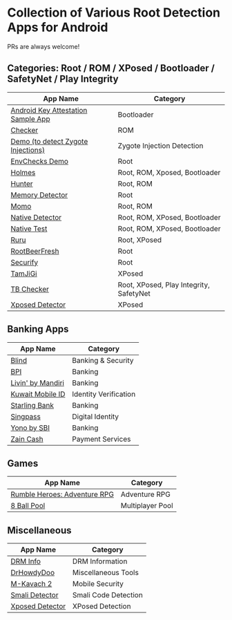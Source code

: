 # Collection of Various Root Detection Apps for Android
PRs are always welcome!

## Categories: Root / ROM / XPosed / Bootloader / SafetyNet / Play Integrity

| **App Name**                                                                           | **Category**                            |
|----------------------------------------------------------------------------------------|-----------------------------------------|
| [Android Key Attestation Sample App](https://t.me/magiskalpha/667)                     | Bootloader                              |
| [Checker](https://github.com/AkaneTan/Checker/releases)                                | ROM                                     |
| [Demo (to detect Zygote Injections)](https://github.com/JingMatrix/Demo)               | Zygote Injection Detection              |
| [EnvChecks Demo](https://play.google.com/store/apps/details?id=com.dexprotector.detector.envchecks) | Root                       |
| [Holmes](https://t.me/app_process64/26)                                                | Root, ROM, Xposed, Bootloader           |
| [Hunter](https://github.com/Keinta15/detection/blob/main/Hunter-v6.0.6.apk)            | Root, ROM                               |
| [Memory Detector](https://github.com/rushiranpise/detection/blob/main/MemoryDetector_2.1.0.apk) | Root                           |
| [Momo](https://t.me/magiskalpha/529)                                                   | Root, ROM                               |
| [Native Detector](https://t.me/rootdetector/10)                                       | Root, ROM, XPosed, Bootloader            |
| [Native Test](https://t.me/nullptr_dev/110)                                           | Root, ROM, XPosed, Bootloader            |
| [Ruru](https://github.com/byxiaorun/Ruru/releases)                                     | Root, XPosed                            |
| [RootBeerFresh](https://github.com/KimChangYoun/rootbeerFresh/releases/tag/0.0.11)     | Root                                    |
| [Securify](https://github.com/RabahX/Securify/)                                        | Root                                    |
| [TamJiGi](https://t.me/rormzhstjxm/110)                                                | XPosed                                  |
| [TB Checker](https://play.google.com/store/apps/details?id=krypton.tbsafetychecker)    | Root, XPosed, Play Integrity, SafetyNet |
| [Xposed Detector](https://github.com/HuskyDG/XposedDetector)                           | XPosed                                  |

## Banking Apps

| **App Name**                                              | **Category**          |
|-----------------------------------------------------------|-----------------------|
| [Blind](https://play.google.com/store/apps/details?id=com.teamblind.blind) | Banking & Security   |
| [BPI](https://play.google.com/store/apps/details?id=com.bpi.ng.app)        | Banking              |
| [Livin' by Mandiri](https://play.google.com/store/apps/details?id=id.bmri.livin) | Banking              |
| [Kuwait Mobile ID](https://play.google.com/store/apps/details?id=kw.gov.paci.PACIMobileID) | Identity Verification |
| [Starling Bank](https://play.google.com/store/apps/details?id=com.starlingbank.android) | Banking              |
| [Singpass](https://play.google.com/store/apps/details?id=sg.ndi.sp)        | Digital Identity     |
| [Yono by SBI](https://play.google.com/store/apps/details?id=com.sbi.lotusintouch) | Banking              |
| [Zain Cash](https://play.google.com/store/apps/details?id=mobi.foo.zaincash) | Payment Services     |

## Games

| **App Name**                                                           | **Category**      |
|-------------------------------------------------------------------------|-------------------|
| [Rumble Heroes: Adventure RPG](https://play.google.com/store/apps/details?id=com.playhardlab.heroes) | Adventure RPG    |
| [8 Ball Pool](https://play.google.com/store/apps/details?id=com.miniclip.eightballpool)              | Multiplayer Pool |

## Miscellaneous

| **App Name**                                                       | **Category**            |
|---------------------------------------------------------------------|-------------------------|
| [DRM Info](https://play.google.com/store/apps/details?id=com.androidfung.drminfo) | DRM Information        |
| [DrHowdyDoo](https://play.google.com/store/apps/developer?id=DrHowdyDoo)          | Miscellaneous Tools    |
| [M-Kavach 2](https://play.google.com/store/apps/details?id=org.cdac.updatemkavach) | Mobile Security        |
| [Smali Detector](https://play.google.com/store/apps/details?id=com.godevelopers.SmaliDetector) | Smali Code Detection   |
| [Xposed Detector](https://play.google.com/store/apps/details?id=com.godevelopers.XposedChecker) | XPosed Detection       |

